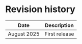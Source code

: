 # Revision history

| Date        | Description                                                                                          |
|-------------|------------------------------------------------------------------------------------------------------|
| August 2025 | First release                                                                                        |
